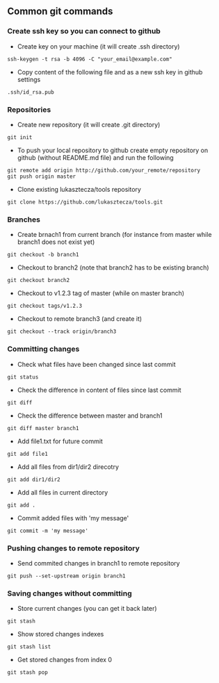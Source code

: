 ## Common git commands

### Create ssh key so you can connect to github
- Create key on your machine (it will create .ssh directory)
```
ssh-keygen -t rsa -b 4096 -C "your_email@example.com"

```

- Copy content of the following file and as a new ssh key in github settings
```
.ssh/id_rsa.pub

```

### Repositories
- Create new repository (it will create .git directory)
```
git init

```

- To push your local repository to github create empty repository on github (without README.md file) and run the following
```
git remote add origin http://github.com/your_remote/repository
git push origin master

```

- Clone existing lukasztecza/tools repository
```
git clone https://github.com/lukasztecza/tools.git

```

### Branches
- Create brnach1 from current branch (for instance from master while branch1 does not exist yet)
```
git checkout -b branch1

```

- Checkout to branch2 (note that branch2 has to be existing branch)
```
git checkout branch2

```

- Checkout to v1.2.3 tag of master (while on master branch)
```
git checkout tags/v1.2.3 

```

- Checkout to remote branch3 (and create it)
```
git checkout --track origin/branch3

```

### Committing changes
- Check what files have been changed since last commit
```
git status

```

- Check the difference in content of files since last commit
```
git diff

```

- Check the difference between master and branch1
```
git diff master branch1

```

- Add file1.txt for future commit
```
git add file1

```

- Add all files from dir1/dir2 direcotry
```
git add dir1/dir2

```

- Add all files in current directory
```
git add .

```

- Commit added files with 'my message'
```
git commit -m 'my message'

```

### Pushing changes to remote repository
- Send commited changes in branch1 to remote repository
```
git push --set-upstream origin branch1

```

### Saving changes without committing
- Store current changes (you can get it back later)
```
git stash

```

- Show stored changes indexes
```
git stash list

```

- Get stored changes from index 0
```
git stash pop

```
